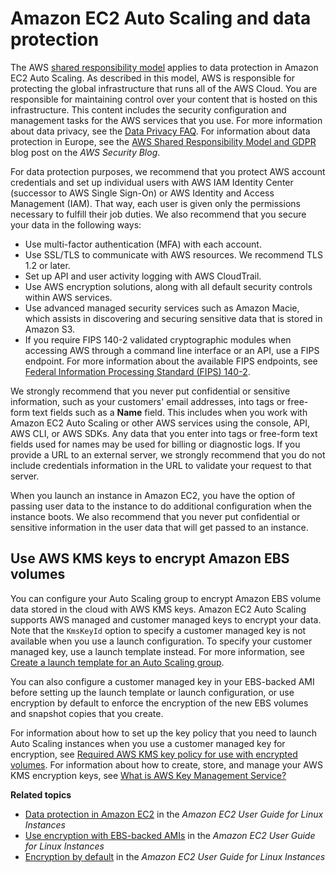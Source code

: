# Amazon EC2 Auto Scaling and data protection<a name="ec2-auto-scaling-data-protection"></a>

The AWS [shared responsibility model](http://aws.amazon.com/compliance/shared-responsibility-model/) applies to data protection in Amazon EC2 Auto Scaling\. As described in this model, AWS is responsible for protecting the global infrastructure that runs all of the AWS Cloud\. You are responsible for maintaining control over your content that is hosted on this infrastructure\. This content includes the security configuration and management tasks for the AWS services that you use\. For more information about data privacy, see the [Data Privacy FAQ](http://aws.amazon.com/compliance/data-privacy-faq)\. For information about data protection in Europe, see the [AWS Shared Responsibility Model and GDPR](http://aws.amazon.com/blogs/security/the-aws-shared-responsibility-model-and-gdpr/) blog post on the *AWS Security Blog*\.

For data protection purposes, we recommend that you protect AWS account credentials and set up individual users with AWS IAM Identity Center \(successor to AWS Single Sign\-On\) or AWS Identity and Access Management \(IAM\)\. That way, each user is given only the permissions necessary to fulfill their job duties\. We also recommend that you secure your data in the following ways:
+ Use multi\-factor authentication \(MFA\) with each account\.
+ Use SSL/TLS to communicate with AWS resources\. We recommend TLS 1\.2 or later\.
+ Set up API and user activity logging with AWS CloudTrail\.
+ Use AWS encryption solutions, along with all default security controls within AWS services\.
+ Use advanced managed security services such as Amazon Macie, which assists in discovering and securing sensitive data that is stored in Amazon S3\.
+ If you require FIPS 140\-2 validated cryptographic modules when accessing AWS through a command line interface or an API, use a FIPS endpoint\. For more information about the available FIPS endpoints, see [Federal Information Processing Standard \(FIPS\) 140\-2](http://aws.amazon.com/compliance/fips/)\.

We strongly recommend that you never put confidential or sensitive information, such as your customers' email addresses, into tags or free\-form text fields such as a **Name** field\. This includes when you work with Amazon EC2 Auto Scaling or other AWS services using the console, API, AWS CLI, or AWS SDKs\. Any data that you enter into tags or free\-form text fields used for names may be used for billing or diagnostic logs\. If you provide a URL to an external server, we strongly recommend that you do not include credentials information in the URL to validate your request to that server\.

When you launch an instance in Amazon EC2, you have the option of passing user data to the instance to do additional configuration when the instance boots\. We also recommend that you never put confidential or sensitive information in the user data that will get passed to an instance\.

## Use AWS KMS keys to encrypt Amazon EBS volumes<a name="encryption"></a>

You can configure your Auto Scaling group to encrypt Amazon EBS volume data stored in the cloud with AWS KMS keys\. Amazon EC2 Auto Scaling supports AWS managed and customer managed keys to encrypt your data\. Note that the `KmsKeyId` option to specify a customer managed key is not available when you use a launch configuration\. To specify your customer managed key, use a launch template instead\. For more information, see [Create a launch template for an Auto Scaling group](create-launch-template.md)\. 

You can also configure a customer managed key in your EBS\-backed AMI before setting up the launch template or launch configuration, or use encryption by default to enforce the encryption of the new EBS volumes and snapshot copies that you create\. 

For information about how to set up the key policy that you need to launch Auto Scaling instances when you use a customer managed key for encryption, see [Required AWS KMS key policy for use with encrypted volumes](key-policy-requirements-EBS-encryption.md)\. For information about how to create, store, and manage your AWS KMS encryption keys, see [What is AWS Key Management Service?](https://docs.aws.amazon.com/kms/latest/developerguide/overview.html)

**Related topics**
+ [Data protection in Amazon EC2](https://docs.aws.amazon.com/AWSEC2/latest/UserGuide/data-protection.html) in the *Amazon EC2 User Guide for Linux Instances*
+ [Use encryption with EBS\-backed AMIs](https://docs.aws.amazon.com/AWSEC2/latest/UserGuide/AMIEncryption.html) in the *Amazon EC2 User Guide for Linux Instances*
+ [Encryption by default](https://docs.aws.amazon.com/AWSEC2/latest/UserGuide/EBSEncryption.html#encryption-by-default) in the *Amazon EC2 User Guide for Linux Instances*